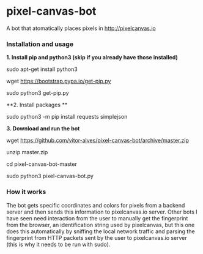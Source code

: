 # pixel-canvas-bot
A bot that atomatically places pixels in http://pixelcanvas.io

### Installation and usage

**1. Install pip and python3 (skip if you already have those installed)**

sudo apt-get install python3

wget https://bootstrap.pypa.io/get-pip.py

sudo python3 get-pip.py

**2. Install packages **

sudo python3 -m pip install requests  simplejson

**3. Download and run the bot**

wget https://github.com/vitor-alves/pixel-canvas-bot/archive/master.zip

unzip master.zip

cd pixel-canvas-bot-master

sudo python3 pixel-canvas-bot.py

### How it works
The bot gets specific coordinates and colors for pixels from a backend server and then sends this information to pixelcanvas.io server. Other bots I have seen need interaction from the user to manually get the fingerprint from the browser, an identification string used by pixelcanvas, but this one does this automatically by sniffing the local network traffic and parsing the fingerprint from HTTP packets sent by the user to pixelcanvas.io server (this is why it needs to be run with sudo).
